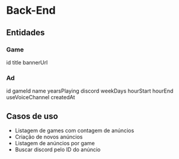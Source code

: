 # Back-End


## Entidades


### Game


id
title
bannerUrl


### Ad

id
gameId
name
yearsPlaying
discord
weekDays
hourStart
hourEnd
useVoiceChannel
createdAt

## Casos de uso

- Listagem de games com contagem de anúncios
- Criação de novos anúncios
- Listagem de anúncios por game
- Buscar discord pelo ID do anúncio